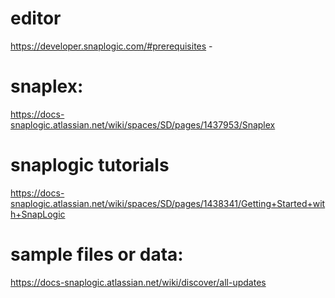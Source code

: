 editor
======

https://developer.snaplogic.com/#prerequisites  -

snaplex:
========

https://docs-snaplogic.atlassian.net/wiki/spaces/SD/pages/1437953/Snaplex


snaplogic tutorials
===================

https://docs-snaplogic.atlassian.net/wiki/spaces/SD/pages/1438341/Getting+Started+with+SnapLogic


sample files or data:
====================


https://docs-snaplogic.atlassian.net/wiki/discover/all-updates
